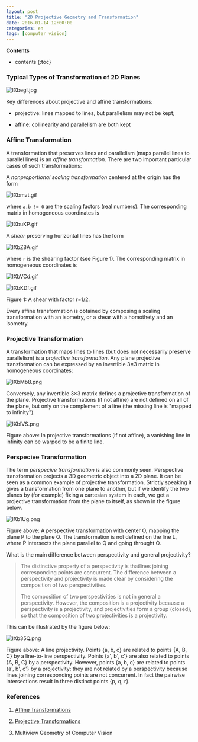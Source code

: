 ```yaml
---
layout: post
title: "2D Projective Geometry and Transformation"
date: 2016-01-14 12:00:00
categories: en
tags: [computer vision]
---
```


__Contents__

* contents
{:toc}

### Typical Types of Transformation of 2D Planes

<!-- ![](/images/proj.jpg) -->
![lXbegI.jpg](https://s2.ax1x.com/2020/01/15/lXbegI.jpg)

Key differences about projective and affine transformations:

- projective: lines mapped to lines, but parallelism may not be kept;

- affine: collinearity and parallelism are both kept

### Affine Transformation

A transformation that preserves lines and parallelism (maps parallel lines to parallel lines) is an _affine transformation_. There are two important particular cases of such transformations:

A _nonproportional scaling transformation_ centered at the origin has the form

<!-- ![](http://www.geom.uiuc.edu/docs/reference/CRC-formulas/img41.gif) -->
![lXbmvt.gif](https://s2.ax1x.com/2020/01/15/lXbmvt.gif)

where `a,b != 0` are the scaling factors (real numbers). The corresponding matrix in homogeneous coordinates is

<!-- ![](http://www.geom.uiuc.edu/docs/reference/CRC-formulas/img43.gif) -->
![lXbuKP.gif](https://s2.ax1x.com/2020/01/15/lXbuKP.gif)

A _shear_ preserving horizontal lines has the form

<!-- ![](http://www.geom.uiuc.edu/docs/reference/CRC-formulas/img44.gif) -->
![lXbZ8A.gif](https://s2.ax1x.com/2020/01/15/lXbZ8A.gif)

where `r` is the shearing factor (see Figure 1). The corresponding matrix in homogeneous coordinates is

<!-- ![](http://www.geom.uiuc.edu/docs/reference/CRC-formulas/img45.gif) -->
![lXbVCd.gif](https://s2.ax1x.com/2020/01/15/lXbVCd.gif)

<!-- ![](http://www.geom.uiuc.edu/docs/reference/CRC-formulas/img46.gif) -->
![lXbKDf.gif](https://s2.ax1x.com/2020/01/15/lXbKDf.gif)
  
Figure 1: A shear with factor r=1/2.

Every affine transformation is obtained by composing a scaling transformation with an isometry, or a shear with a homothety and an isometry. 

### Projective Transformation

A transformation that maps lines to lines (but does not necessarily preserve parallelism) is a _projective transformation_. Any plane projective transformation can be expressed by an invertible 3×3 matrix in homogeneous coordinates:

<!-- ![](/images/prjct.png) -->
![lXbMb8.png](https://s2.ax1x.com/2020/01/15/lXbMb8.png)

Conversely, any invertible 3×3 matrix defines a projective transformation of the plane. Projective transformations (if not affine) are not defined on all of the plane, but only on the complement of a line (the missing line is "mapped to infinity").  

<!-- ![](/images/vanishline.png) -->
![lXblVS.png](https://s2.ax1x.com/2020/01/15/lXblVS.png)

Figure above: In projective transformations (if not affine), a vanishing line in infinity can be warped to be a finite line.

### Perspecive Transformation

The term _perspecive transformation_ is also commonly seen. Perspective transformation projects a 3D geometric object into a 2D plane. It can be seen as a common example of projective transformation. Strictly speaking it gives a transformation from one plane to another, but if we identify the two planes by (for example) fixing a cartesian system in each, we get a projective transformation from the plane to itself, as shown in the figure below. 

<!-- ![](/images/perspective.png) -->
![lXb1Ug.png](https://s2.ax1x.com/2020/01/15/lXb1Ug.png)

Figure above: A perspective transformation with center O, mapping the plane P to the plane Q. The transformation is not defined on the line L, where P intersects the plane parallel to Q and going throught O.

What is the main difference between perspectivity and general projectivity? 

> The distinctive property of a perspectivity is thatlines joining corresponding points are concurrent. The difference between a perspectivity and projectivity is made clear by considering the composition of two perspectivities.
>
>The composition of two perspectivities is not in general
a perspectivity. However, the composition is a projectivity because a perspectivity is
a projectivity, and projectivities form a group (closed), so that the composition of two
projectivities is a projectivity.

This can be illustrated by the figure below:

<!-- ![](/images/lineprjc.png) -->
![lXb35Q.png](https://s2.ax1x.com/2020/01/15/lXb35Q.png)

Figure above: A line projectivity. Points {a, b, c} are related to points {A, B, C} by a line-to-line perspectivity. Points {a', b', c'} are also related to points {A, B, C} by a perspectivity. However, points {a, b, c} are related to points {a', b', c'} by a projectivity; they are not related by a perspectivity because lines joining corresponding points are not concurrent. In fact the pairwise intersections result in three distinct points {p, q, r}.


### References

1. [Affine Transformations](http://www.geom.uiuc.edu/docs/reference/CRC-formulas/node15.html) 

2. [Projective Transformations](http://www.geom.uiuc.edu/docs/reference/CRC-formulas/node16.html)

3. Multiview Geometry of Computer Vision
